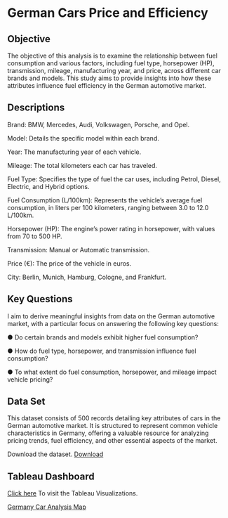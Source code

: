 # German Cars Price and Efficiency
## Objective
The objective of this analysis is to examine the relationship between fuel consumption and various factors, including fuel type, horsepower (HP), transmission, mileage, manufacturing year, and price, across different car brands and models. This study aims to provide insights into how these attributes influence fuel efficiency in the German automotive market.

## Descriptions

Brand: BMW, Mercedes, Audi, Volkswagen, Porsche, and Opel.

Model: Details the specific model within each brand.

Year: The manufacturing year of each vehicle.

Mileage: The total kilometers each car has traveled.

Fuel Type: Specifies the type of fuel the car uses, including Petrol, Diesel, Electric, and Hybrid options.

Fuel Consumption (L/100km): Represents the vehicle’s average fuel consumption, in liters per 100 kilometers, ranging between 3.0 to 12.0 L/100km.

Horsepower (HP): The engine’s power rating in horsepower, with values from 70 to 500 HP.

Transmission: Manual or Automatic transmission.

Price (€): The price of the vehicle in euros.

City: Berlin, Munich, Hamburg, Cologne, and Frankfurt.

## Key Questions
I aim to derive meaningful insights from data on the German automotive market, with a particular focus on answering the following key questions:

● Do certain brands and models exhibit higher fuel consumption?

● How do fuel type, horsepower, and transmission influence fuel consumption?

● To what extent do fuel consumption, horsepower, and mileage impact vehicle pricing?

## Data Set
This dataset consists of 500 records detailing key attributes of cars in the German automotive market. It is structured to represent common vehicle characteristics in Germany, offering a valuable resource for analyzing pricing trends, fuel efficiency, and other essential aspects of the market.

Download the dataset.
[Download](germany_auto_industry_dataset.csv) 
## Tableau Dashboard
[Click here](https://public.tableau.com/views/GermanCarsPriceandEfficiencyCorrelations/GermanCarsPriceandEfficiency?:language=en-US&:sid=&:redirect=auth&:display_count=n&:origin=viz_share_link) To visit the Tableau Visualizations.

[Germany Car Analysis Map](https://drive.google.com/file/d/18tfSMiUdhmO_R_BNaQ6QxJSaf7cEB9bp/view?usp=drive_link)

